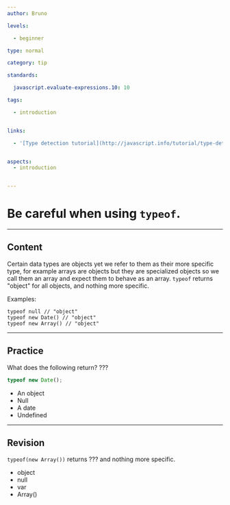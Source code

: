 ```yaml
---
author: Bruno

levels:

  - beginner

type: normal

category: tip

standards:

  javascript.evaluate-expressions.10: 10

tags:

  - introduction


links:

  - '[Type detection tutorial](http://javascript.info/tutorial/type-detection){tutorial}'


aspects:
  - introduction


---
```


# Be careful when using `typeof`.

---
## Content

Certain data types are objects yet we refer to them as their more specific type, for example arrays
are objects but they are specialized objects so we call them an array and expect them to behave as an array.
`typeof` returns "object" for all objects, and nothing more specific.

Examples:

```
typeof null // "object"
typeof new Date() // "object"
typeof new Array() // "object"
```

---
## Practice

What does the following return? ???

```javascript
typeof new Date();
```


* An object
* Null
* A date
* Undefined

---
## Revision

`typeof(new Array())`  returns ??? and nothing more specific.


* object
* null
* var
* Array()
 

